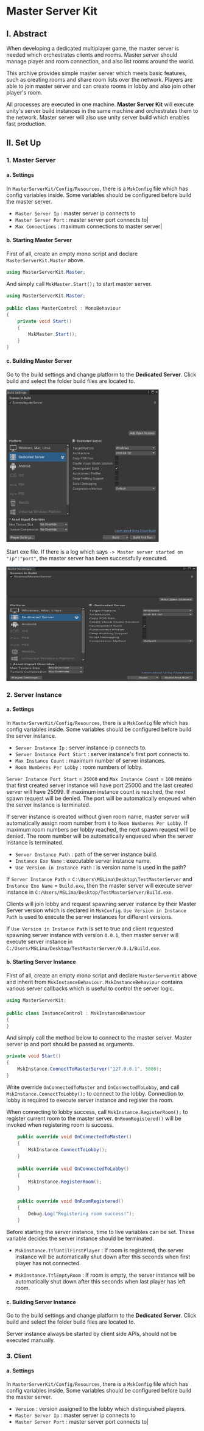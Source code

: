 # Master Server Kit

## I. Abstract
When developing a dedicated multiplayer game, the master server is needed which orchestrates clients and rooms. Master server should manage player and room connection, and also list rooms around the world. 

This archive provides simple master server which meets basic features, such as creating rooms and share room lists over the network. Players are able to join master server and can create rooms in lobby and also join other player's room.

All processes are executed in one machine. **Master Server Kit** will execute unity's server build instances in the same machine and orchestrates them to the network. Master server will also use unity server build which enables fast production.

## II. Set Up
### 1. Master Server
#### a. Settings
In `MasterServerKit/Config/Resources`, there is a `MskConfig` file which has config variables inside. Some variables should be configured before build the master server.

- `Master Server Ip` : master server ip connects to
- `Master Server Port` : master server port connects to|
- `Max Connections` : maximum connections to master server|


#### b. Starting Master Server
First of all, create an empty mono script and declare `MasterServerKit.Master` above.

```csharp
using MasterServerKit.Master;
```
And simply call `MskMaster.Start();` to start master server.

```csharp
using MasterServerKit.Master;

public class MasterControl : MonoBehaviour
{
    private void Start()
    {
        MskMaster.Start();
    }
}
```

#### c. Building Master Server

Go to the build settings and change platform to the **Dedicated Server**. Click build and select the folder build files are located to.

<img src="https://github.com/MS-LIMA/Unity-MasterServerKit/blob/main/Screenshots/1.png"  width="400" height="400"/>


Start exe file. If there is a log which says `-> Master server started on "ip":"port"`, the master server has been successfully executed.

<img src="https://github.com/MS-LIMA/Unity-MasterServerKit/blob/main/Screenshots/1.png"  width="500" height="300"/>


### 2. Server Instance
#### a. Settings
In `MasterServerKit/Config/Resources`, there is a `MskConfig` file which has config variables inside. Some variables should be configured before build the server instance.
- `Server Instance Ip` : server instance ip connects to.
- `Server Instance Port Start` : server instance's first port connects to.
- `Max Instance Count` : maximum number of server instances.
- `Room Numberes Per Lobby` : room numbers of lobby.

`Server Instance Port Start` = `25000` and `Max Instance Count` = `100` means that first created server instance will have port 25000 and the last created server will have 25099. If maximum instance count is reached, the next spawn request will be denied. The port will be automatically enqeued when the server instance is terminated.

If server instance is created without given room name, master server will automatically assign room number from `0` to `Room Numberes Per Lobby`. If maximum room numbers per lobby reached, the next spawn reuqest will be denied. The room number will be automatically enqueued when the server instance is terminated.

- `Server Instance Path` : path of the server instance build.
- `Instance Exe Name` : executable server instance name.
- `Use Version in Instance Path` : is version name is used in the path?

If `Server Instance Path` = `C:\Users\MSLima\Desktop\TestMasterServer` and `Instance Exe Name` = `Build.exe`, then the master server will execute server instance in `C:/Users/MSLima/Desktop/TestMasterServer/Build.exe`. 

Clients will join lobby and request spawning server instance by their Master Server version which is declared in `MskConfig`. `Use Version in Instance Path` is used to execute the server instances for different versions.

If `Use Version in Instance Path` is set to true and client requested spawning server instance with version `0.0.1`, then master server will execute server instance in `C:/Users/MSLima/Desktop/TestMasterServer/0.0.1/Build.exe`.



#### b. Starting Server Instance
First of all, create an empty mono script and declare `MasterServerKit` above and inherit from `MskInstanceBehaviour`. `MskInstanceBehaviour` contains various server callbacks which is useful to control the server logic.

```csharp
using MasterServerKit;

public class InstanceControl : MskInstanceBehaviour
{
}
```

And simply call the method below to connect to the master server. Master server ip and port should be passed as arguments.
```csharp
private void Start()
{
    MskInstance.ConnectToMasterServer("127.0.0.1", 5000);
}
```

Write override `OnConnectedToMaster` and `OnConnectedToLobby`, and call `MskInstance.ConnectToLobby();` to connect to the lobby. Connection to lobby is required to execute server instance and register the room.

When connecting to lobby success, call `MskInstance.RegisterRoom();` to register current room to the master server.  `OnRoomRegistered()` will be invoked when registering room is success.

```csharp
    public override void OnConnectedToMaster()
    {
        MskInstance.ConnectToLobby();
    }

    public override void OnConnectedToLobby()
    {
        MskInstance.RegisterRoom();
    }

    public override void OnRoomRegistered()
    {
		Debug.Log("Registering room success!");
    }
```

Before starting the server instance, time to live variables can be set. These variable decides the server instance should be terminated.
- `MskInstance.TtlUntilFirstPlayer` : If room is registered, the server instance will be automatically shut down after this seconds when first player has not connected.

- `MskInstance.TtlEmptyRoom` : If room is empty, the server instance will be automatically shut down after this seconds when last player has left room.

#### c. Building Server Instance

Go to the build settings and change platform to the **Dedicated Server**. Click build and select the folder build files are located to.

Server instance always be started by client side APIs, should not be executed manually. 

### 3. Client
#### a. Settings
In `MasterServerKit/Config/Resources`, there is a `MskConfig` file which has config variables inside. Some variables should be configured before build the master server.

- `Version` : version assigned to the lobby which distinguished players.
- `Master Server Ip` : master server ip connects to
- `Master Server Port` : master server port connects to|

